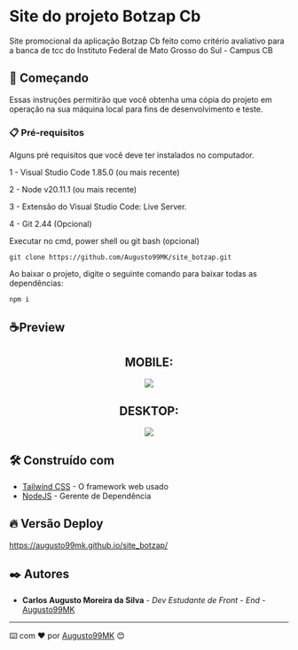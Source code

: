 # Site do projeto Botzap Cb

Site promocional da aplicação Botzap Cb feito como critério avaliativo para a banca de tcc do Instituto Federal de Mato Grosso do Sul - Campus CB

## 🚀 Começando

Essas instruções permitirão que você obtenha uma cópia do projeto em operação na sua máquina local para fins de desenvolvimento e teste.

### 📋 Pré-requisitos

Alguns pré requisitos que você deve ter instalados no computador.

1 - Visual Studio Code 1.85.0 (ou mais recente)

2 - Node v20.11.1 (ou mais recente)

3 - Extensão do Visual Studio Code: Live Server.

4 - Git 2.44 (Opcional)

Executar no cmd, power shell ou git bash (opcional)
```
git clone https://github.com/Augusto99MK/site_botzap.git
```
Ao baixar o projeto, digite o seguinte comando para baixar todas as dependências:

```
npm i
```

## ☕Preview

<h2 align="center"> MOBILE: </h2>

<p align="center">
  <img src="https://github.com/Augusto99MK/site_botzap/assets/121398051/4072bae0-369e-43df-8e60-d0e524c3128c" />
</p>


<h2 align="center"> DESKTOP: </h2>

<p align="center">
  <img src="https://github.com/Augusto99MK/site_botzap/assets/121398051/0dff43b6-8954-4110-952e-5c1660cc4cc8" />
</p>

## 🛠️ Construído com

* [Tailwind CSS](https://tailwindcss.com/) - O framework web usado
* [NodeJS](https://nodejs.org/en) - Gerente de Dependência

## 🔥 Versão Deploy

https://augusto99mk.github.io/site_botzap/

## ✒️ Autores

* **Carlos Augusto Moreira da Silva** - *Dev Estudante de Front - End* - [Augusto99MK](https://github.com/Augusto99MK)
---
⌨️ com ❤️ por [Augusto99MK](https://github.com/Augusto99MK) 😊
